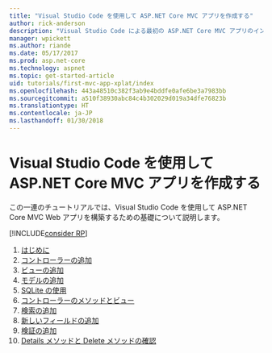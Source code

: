```yaml
---
title: "Visual Studio Code を使用して ASP.NET Core MVC アプリを作成する"
author: rick-anderson
description: "Visual Studio Code による最初の ASP.NET Core MVC アプリのインデックス ページ"
manager: wpickett
ms.author: riande
ms.date: 05/17/2017
ms.prod: asp.net-core
ms.technology: aspnet
ms.topic: get-started-article
uid: tutorials/first-mvc-app-xplat/index
ms.openlocfilehash: 443a48510c382f3ab9e4bddfe0afe6be3a7983bb
ms.sourcegitcommit: a510f38930abc84c4b302029d019a34dfe76823b
ms.translationtype: HT
ms.contentlocale: ja-JP
ms.lasthandoff: 01/30/2018
---
```

# <a name="create-an-aspnet-core-mvc-app-with-visual-studio-code"></a>Visual Studio Code を使用して ASP.NET Core MVC アプリを作成する

この一連のチュートリアルでは、Visual Studio Code を使用して ASP.NET Core MVC Web アプリを構築するための基礎について説明します。 

[!INCLUDE[consider RP](../../includes/razor.md)]

1. [はじめに](start-mvc.md)
2. [コントローラーの追加](adding-controller.md)
3. [ビューの追加](adding-view.md)
4. [モデルの追加](adding-model.md)
5. [SQLite の使用](working-with-sql.md)
6. [コントローラーのメソッドとビュー](controller-methods-views.md)
7. [検索の追加](search.md)
8. [新しいフィールドの追加](new-field.md)
9. [検証の追加](validation.md)
10. [Details メソッドと Delete メソッドの確認](xref:tutorials/first-mvc-app/details)
